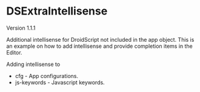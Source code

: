 # DSExtraIntellisense

Version 1.1.1

Additional intellisense for DroidScript not included in the app object. This is an example on how to add intellisense and provide completion items in the Editor.

Adding intellisense to

- cfg - App configurations.
- js-keywords - Javascript keywords.